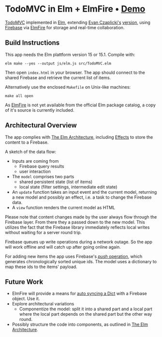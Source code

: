 # TodoMVC in Elm + ElmFire • [Demo](http://thomasweiser.github.io/todomvc-elmfire/)

[TodoMVC](http://todomvc.com/)
implemented in
[Elm](http://elm-lang.org/),
extending [Evan Czaplicki's](https://twitter.com/czaplic)
[version](https://github.com/evancz/elm-todomvc),
using [Firebase](https://www.firebase.com/)
via [ElmFire](https://github.com/ThomasWeiser/elmfire)
for storage and real-time collaboration.

## Build Instructions

This app needs the Elm plattform version 15 or 15.1. Compile with:

    elm make --yes --output js/elm.js src/TodoMVC.elm
    
Then open `index.html` in your browser. The app should connect
to the shared Firebase and retrieve the current list of items.

Alternatively use the enclosed `Makefile` on Unix-like machines:

    make all open
    
As [ElmFire](https://github.com/ThomasWeiser/elmfire)
is not yet available from the official Elm package catalog,
a copy of it's source is currently included.

## Architectural Overview

The app complies with [The Elm Architecture](https://github.com/evancz/elm-architecture-tutorial/),
including [Effects](http://package.elm-lang.org/packages/evancz/elm-effects/latest) to store the content to a Firebase.

A sketch of the data flow:

- Inputs are coming from
    - Firebase query results
    - user interaction
- The `model` comprises two parts
    - shared persistent state (list of items)
    - local state (filter settings, intermediate edit state)
- An `update` function takes an input event and the current model, returning
  a new model and possibly an effect, i.e. a task to change the Firebase data.
- A `view` function renders the current model as HTML

Please note that content changes made by the user always flow through the Firebase layer.
From there they a passed down to the new model.
This utilizes the fact that the Firebase library immediately reflects local writes
without waiting for a server round trip.

Firebase queues up write operations during a network outage.
So the app will work offline and will catch up after going online again.

For adding new items the app uses Firebase's
[*push* operation](https://www.firebase.com/docs/web/api/firebase/push.html),
which generates chronologically sorted unique ids.
The model uses a dictionary
to map these ids to the items' payload.

## Future Work

- ElmFire will provide a means for [auto syncing a Dict](https://github.com/ThomasWeiser/elmfire/tree/dict) with a Firebase object. Use it.
- Explore architectural variations
    - Componentize the model: split it into a shared part and a local part
      where the local part depends on the shared part but the other way round.
- Possibly structure the code into components, as outlined in [The Elm Architecture](https://github.com/evancz/elm-architecture-tutorial/).
